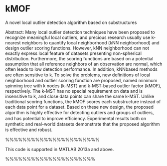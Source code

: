 # kMOF
A novel local outlier detection algorithm based on substructures

Abstract:
 Many local outlier detection techniques have been proposed to recognize meaningful local outliers, and precious research usually use k-nearest neighbors to quantify local neighborhood (kNN neighborhood) and design outlier scoring functions. However, kNN neighborhood can not exactly express local feature of datasets presenting non-spherical distribution. Furthermore, the scoring functions are based on a potential assumption that all reference neighbors of an observation are normal, which often leads to low detection performance. In addition, kNNbased methods are often sensitive to k. To solve the problems, new deﬁnitions of local neighborhood and outlier scoring function are proposed, named minimum spinning tree with k nodes (k-MST) and k-MST-based outlier factor (kMOF), respectively. The k-MST has no special requirement on data and is insensitive to k, and close data points can share the same k-MST. Unlike traditional scoring functions, the kMOF scores each substructure instead of each data point for a dataset. Based on these new design, the proposed algorithm is highly eﬀective for detecting outliers and groups of outliers, and has potential to improve eﬃciency. Experimental results both on synthetic and real-world datasets demonstrate that the proposed algorithm is eﬀective and robust. 

%%%%%%%%%%%%%%%%%%%%%%

This code is supported in MATLAB 2013a and above.

%%%%%%%%%%%%%%%%%%%%%

















